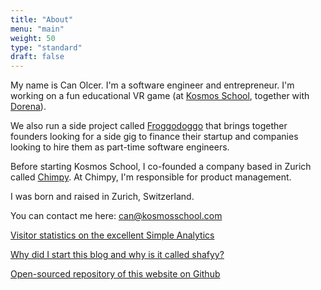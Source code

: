 ```yaml
---
title: "About"
menu: "main"
weight: 50
type: "standard"
draft: false
---
```


My name is Can Olcer. I'm a software engineer and entrepreneur. I'm working on a fun educational VR game (at [Kosmos School](https://kosmosschool.com), together with [Dorena](https://twitter.com/dorenanagel)).

We also run a side project called [Froggodoggo](https://froggodoggo.com) that brings together founders looking for a side gig to finance their startup and companies looking to hire them as part-time software engineers.

Before starting Kosmos School, I co-founded a company based in Zurich called [Chimpy](https://heychimpy.com/). At Chimpy, I'm responsible for product management.

I was born and raised in Zurich, Switzerland.

You can contact me here: can@kosmosschool.com

[Visitor statistics on the excellent Simple Analytics](https://simpleanalytics.com/shafyy.com)

[Why did I start this blog and why is it called shafyy?](/post/what-is-this/)

[Open-sourced repository of this website on Github](https://github.com/shafy/shafyy)